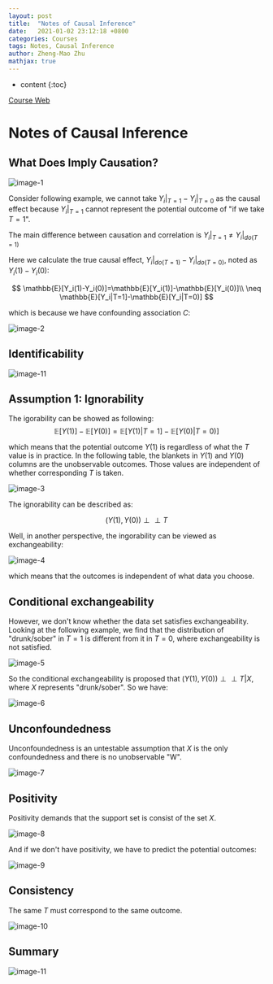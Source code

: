 ```yaml
---
layout: post
title:  "Notes of Causal Inference"
date:   2021-01-02 23:12:18 +0800
categories: Courses
tags: Notes, Causal Inference
author: Zheng-Mao Zhu
mathjax: true
---
```


* content
{:toc}

[Course Web](https://www.bradyneal.com/causal-inference-course)

# Notes of Causal Inference

## What Does Imply Causation?

![image-1](\images\2021-01-02-Causal-1\image-1.png)

Consider following example, we cannot take $Y_i|_{T=1}-Y_i|_{T=0}$ as the causal effect because $Y_i|_{T=1}$ cannot represent the potential outcome of "if we take $T=1$". 

The main difference between causation and correlation is $Y_i|_{T=1}\neq Y_i|_{do(T=1)}$  

Here we calculate the true causal effect, $Y_i|_{do(T=1)}-Y_i|_{do(T=0)}$, noted as $Y_i(1)-Y_i(0)$:

$$
\mathbb{E}[Y_i(1)-Y_i(0)]=\mathbb{E}[Y_i(1)]-\mathbb{E}[Y_i(0)]\\
\neq \mathbb{E}[Y_i|T=1]-\mathbb{E}[Y_i|T=0)]
$$

which is because we have confounding association $C$:

![image-2](\images\2021-01-02-Causal-1\image-2.png)

## Identificability

![image-11](\images\2021-01-02-Causal-1\image-11.png)


## Assumption 1: Ignorability

The igorability can be showed as following:
$$
\mathbb{E}[Y(1)]-\mathbb{E}[Y(0)]
= \mathbb{E}[Y(1)|T=1]-\mathbb{E}[Y(0)|T=0)]
$$

which means that the potential outcome $Y(1)$ is regardless of what the $T$ value is in practice. In the following table, the blankets in $Y(1)$ and $Y(0)$ columns are the unobservable outcomes. Those values are independent of whether corresponding $T$ is taken.

![image-3](\images\2021-01-02-Causal-1\image-3.png)

The ignorability can be described as:

$$
(Y(1),Y(0)) \perp \perp T
$$

Well, in another perspective, the ingorability can be viewed as exchangeability:

![image-4](\images\2021-01-02-Causal-1\image-4.png)

which means that the outcomes is independent of what data you choose.

## Conditional exchangeability

However, we don't know whether the data set satisfies exchangeability. Looking at the following example, we find that the distribution of "drunk/sober" in $T=1$ is different from it in $T=0$, where exchangeability is not satisfied.

![image-5](\images\2021-01-02-Causal-1\image-5.png)

So the conditional exchangeability is proposed that $(Y(1),Y(0))\perp\perp T|X$, where $X$ represents "drunk/sober".
So we have:

![image-6](\images\2021-01-02-Causal-1\image-6.png)

## Unconfoundedness

Unconfoundedness is an untestable assumption that $X$ is the only confoundedness and there is no unobservable "W".

![image-7](\images\2021-01-02-Causal-1\image-7.png)

## Positivity

Positivity demands that the support set is consist of the set $X$.

![image-8](\images\2021-01-02-Causal-1\image-8.png)

And if we don't have positivity, we have to predict the potential outcomes:

![image-9](\images\2021-01-02-Causal-1\image-9.png)

## Consistency

The same $T$ must correspond to the same outcome.

![image-10](\images\2021-01-02-Causal-1\image-10.png)

## Summary

![image-11](\images\2021-01-02-Causal-1\image-11.png)
